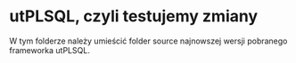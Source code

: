 # utPLSQL, czyli testujemy zmiany

W tym folderze należy umieścić folder source najnowszej wersji pobranego frameworka utPLSQL.